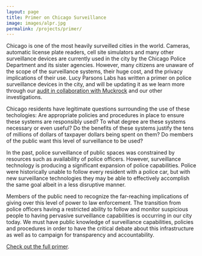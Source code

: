 ```yaml
---
layout: page
title: Primer on Chicago Surveillance 
image: images/alpr.jpg
permalink: /projects/primer/
---
```


Chicago is one of the most heavily surveilled cities in the world. Cameras, automatic license plate readers, cell site simulators and many other surveillance devices are currently used in the city by the Chicago Police Department and its sister agencies. However, many citizens are unaware of the scope of the surveillance systems, their huge cost, and the privacy implications of their use. Lucy Parsons Labs has written a primer on police surveillance devices in the city, and will be updating it as we learn more through our [audit in collaboration with Muckrock](https://www.muckrock.com/project/opening-the-chicago-surveillance-fund-25/) and our other investigations. 

Chicago residents have legitimate questions surrounding the use of these techologies: Are appropriate policies and procedures in place to ensure these systems are responsibly used? To what degree are these systems necessary or even useful? Do the benefits of these systems justify the tens of millions of dollars of taxpayer dollars being spent on them? Do members of the public want this level of surveillance to be used?

In the past, police surveillance of public spaces was constrained by resources such as availability of police officers. However, surveillance technology is producing a significant expansion of police capabilities. Police were historically unable to follow every resident with a police car, but with new surveillance technologies they may be able to effectively accomplish the same goal albeit in a less disruptive manner.

Members of the public need to recognize the far-reaching implications of giving over this level of power to law enforcement. The transition from police officers having a restricted ability to follow and monitor suspicious people to having pervasive surveillance capabilities is occurring in our city today. We must have public knowledge of surveillance capabilities, policies and procedures in order to have the critical debate about this infrastructure as well as to campaign for transparency and accountability.

[Check out the full primer](https://chicagopolicesurveillance.com).
